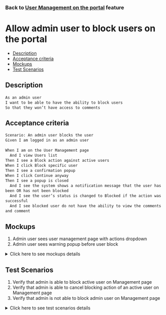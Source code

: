 ### Back to [User Management on the portal](/../../) feature

# Allow admin user to block users on the portal

- [Description](#description)
- [Acceptance criteria](#acceptance-criteria)
- [Mockups](#mockups)
- [Test Scenarios](#test-scenarios)

## Description

    As an admin user
    I want to be able to have the ability to block users
    So that they won’t have access to comments

## Acceptance criteria

    Scenario: An admin user blocks the user
    Given I am logged in as an admin user
	
    When I am on the User Management page
      And I view Users list
    Then I see a Block action against active users
    When I click Block specific user
    Then I see a confirmation popup
    When I click Continue anyway
    Then I see a popup is closed
      And I see the system shows a notification message that the user has been OR has not been blocked
      And I see the user’s status is changed to Blocked if the action was successful
      And I see blocked user do not have the ability to view the comments and comment

## Mockups

1. Admin user sees user management page with actions dropdown
2. Admin user sees warning popup before user block

<details>
  <summary>Click here to see mockups details</summary>

**1. Admin user sees user management page with actions dropdown:**

![User management page with actions dropdown](/products/sport_news_portal/web_application_features/user_management/images/user_management_page_with_action_dropdown.png)

**2. Admin user sees warning popup before user block:**

![Warning popup before user block](/products/sport_news_portal/web_application_features/user_management/images/before_user_block_warning_popup.png)

</details>

## Test Scenarios

1. Verify that admin is able to block active user on Management page
2. Verify that admin is able to cancel blocking action of an active user on Management page
3. Verify that admin is not able to block admin user on Management page

<details>
  <summary>Click here to see test scenarios details</summary>

### **#1. Verify that admin is able to block active user on Management page**

|#|Steps|Expected Result
------|-------|----------
|1|Go to Sport News site|
|2|Log in your admin account|
|3|Observe User Management menu item|
|4|Go to User Management page|
|5|Check the available actions for admin according active users|Actions available for admins: active users - Block, Make as Admin, Delete
|6|Click on Block active user|A confirmation popup is shown
|7|Click on Continue anyway|The popup is closed and the system shows a notification message that the user has been blocked
|8|Check if blocked user haven’t the ability to view the comments and comment|The blocked user will not have the ability to view the comments and comment

### **#2. Verify that admin is able to cancel blocking action of an active user on Management page**

|#|Steps|Expected Result
------|-------|----------
|1|Go to Sport News site|
|2|Log in your admin account|
|3|Observe User Management menu item|
|4|Go to User Management page|
|5|Check the available actions for admin according active users|Actions available for admins: active users - Block, Make as Admin, Delete 
|6|Click on Block active user|A confirmation popup is shown
|7|Click on Cancel|The popup is closed and the user is not blocked

### **#3. Verify that admin is not able to block admin user on Management page**

|#|Steps|Expected Result
------|-------|----------
|1|Go to Sport News site|
|2|Log in your admin account|
|3|Observe User Management menu item|
|4|Go to User Management page|
|5|Check if block action is available for admin user|Admin cannot block another admin user

</details>
